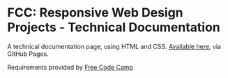 # FCC: Responsive Web Design Projects - Technical Documentation
A technical documentation page, using HTML and CSS. [Available here](https://quig.info/FCC-Technical-Documentation), via GitHub Pages.

Requirements provided by [Free Code Camp](https://learn.freecodecamp.org/responsive-web-design/responsive-web-design-projects/build-a-technical-documentation-page)
